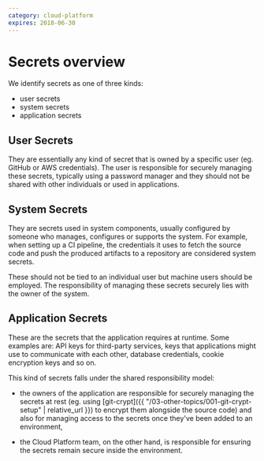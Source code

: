 ```yaml
---
category: cloud-platform
expires: 2018-06-30
---
```

# Secrets overview

We identify secrets as one of three kinds:
- user secrets
- system secrets
- application secrets

## User Secrets

They are essentially any kind of secret that is owned by a specific user (eg. GitHub or AWS credentials). The user is responsible for securely managing these secrets, typically using a password manager and they should not be shared with other individuals or used in applications.

## System Secrets

They are secrets used in system components, usually configured by someone who manages, configures or supports the system. For example, when setting up a CI pipeline, the credentials it uses to fetch the source code and push the produced artifacts to a repository are considered system secrets.

These should not be tied to an individual user but machine users should be employed. The responsibility of managing these secrets securely lies with the owner of the system.

## Application Secrets

These are the secrets that the application requires at runtime. Some examples are: API keys for third-party services, keys that applications might use to communicate with each other, database credentials, cookie encryption keys and so on.

This kind of secrets falls under the shared responsibility model:

- the owners of the application are responsible for securely managing the secrets at rest (eg. using [git-crypt]({{ "/03-other-topics/001-git-crypt-setup" | relative_url }}) to encrypt them alongside the source code) and also for managing access to the secrets once they've been added to an environment,

- the Cloud Platform team, on the other hand, is responsible for ensuring the secrets remain secure inside the environment.
